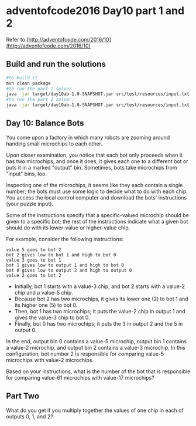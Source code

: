 # adventofcode2016 Day10 part 1 and 2
Refer to [http://adventofcode.com/2016/10](http://adventofcode.com/2016/10)

## Build and run the solutions
```bash
#to build it
mvn clean package
#to run the part 1 solver
java -jar target/day10ab-1.0-SNAPSHOT.jar src/test/resources/input.txt false
#to run the part 2 solver:
java -jar target/day10ab-1.0-SNAPSHOT.jar src/test/resources/input.txt true
```

## Day 10: Balance Bots

You come upon a factory in which many robots are zooming around handing small microchips to each other.

Upon closer examination, you notice that each bot only proceeds when it has two microchips, and once it does, it gives each one to a different bot or puts it in a marked "output" bin. Sometimes, bots take microchips from "input" bins, too.

Inspecting one of the microchips, it seems like they each contain a single number; the bots must use some logic to decide what to do with each chip. You access the local control computer and download the bots' instructions (your puzzle input).

Some of the instructions specify that a specific-valued microchip should be given to a specific bot; the rest of the instructions indicate what a given bot should do with its lower-value or higher-value chip.

For example, consider the following instructions:

    value 5 goes to bot 2
    bot 2 gives low to bot 1 and high to bot 0
    value 3 goes to bot 1
    bot 1 gives low to output 1 and high to bot 0
    bot 0 gives low to output 2 and high to output 0
    value 2 goes to bot 2

 - Initially, bot 1 starts with a value-3 chip, and bot 2 starts with a value-2 chip and a value-5 chip.
 - Because bot 2 has two microchips, it gives its lower one (2) to bot 1 and its higher one (5) to bot 0.
 - Then, bot 1 has two microchips; it puts the value-2 chip in output 1 and gives the value-3 chip to bot 0.
 - Finally, bot 0 has two microchips; it puts the 3 in output 2 and the 5 in output 0.

In the end, output bin 0 contains a value-5 microchip, output bin 1 contains a value-2 microchip, and output bin 2 contains a value-3 microchip. In this configuration, bot number 2 is responsible for comparing value-5 microchips with value-2 microchips.

Based on your instructions, what is the number of the bot that is responsible for comparing value-61 microchips with value-17 microchips?

## Part Two

What do you get if you multiply together the values of one chip in each of outputs 0, 1, and 2?
